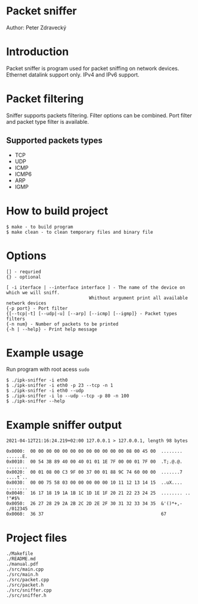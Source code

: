 # Packet sniffer

Author: Peter Zdravecký

# Introduction

Packet sniffer is program used for packet sniffing on network devices.
Ethernet datalink support only. IPv4 and IPv6 support.

# Packet filtering

Sniffer supports packets filtering.
Filter options can be combined.
Port filter and packet type filter is available.

## Supported packets types

- TCP
- UDP
- ICMP
- ICMP6
- ARP
- IGMP

# How to build project

```
$ make - to build program
$ make clean - to clean temporary files and binary file
```

# Options

```
[] - requried
{} - optional

[ -i iterface | --interface interface ] - The name of the device on which we will sniff.
                               Whithout argument print all available network devices
{-p ­­port} - Port filter
{[--tcp|-t] [--udp|-u] [--arp] [--icmp] [--igmp]} - Packet types filters
{-n num} - Number of packets to be printed
{-h | --help} - Print help message
```

# Example usage

Run program with root acess `sudo`

```
$ ./ipk-sniffer -i eth0
$ ./ipk-sniffer -i eth0 -p 23 --tcp -n 1
$ ./ipk-sniffer -i eth0 --udp
$ ./ipk-sniffer -i lo --udp --tcp -p 80 -n 100
$ ./ipk-sniffer --help
```

# Example sniffer output

```
2021-04-12T21:16:24.219+02:00 127.0.0.1 > 127.0.0.1, length 98 bytes

0x0000:  00 00 00 00 00 00 00 00 00 00 00 00 08 00 45 00  ........ ......E.
0x0010:  00 54 3B 89 40 00 40 01 01 1E 7F 00 00 01 7F 00  .T;.@.@. ........
0x0020:  00 01 08 00 C3 9F 00 37 00 01 88 9C 74 60 00 00  .......7 ....t`..
0x0030:  00 00 75 58 03 00 00 00 00 00 10 11 12 13 14 15  ..uX.... ........
0x0040:  16 17 18 19 1A 1B 1C 1D 1E 1F 20 21 22 23 24 25  ........ .. !"#$%
0x0050:  26 27 28 29 2A 2B 2C 2D 2E 2F 30 31 32 33 34 35  &'()*+,- ./012345
0x0060:  36 37                                            67
```

# Project files

```
./Makefile
./README.md
./manual.pdf
./src/main.cpp
./src/main.h
./src/packet.cpp
./src/packet.h
./src/sniffer.cpp
./src/sniffer.h
```
